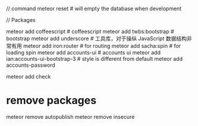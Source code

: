 // command
meteor reset    # will empty the database when development



// Packages

meteor add coffeescript    # coffeescript
meteor add twbs:bootstrap  # bootstrap
meteor add underscore      # 工具库，对于操纵 JavaScript 数据结构非常有用
meteor add iron:router     # for routing
meteor add sacha:spin      # for loading spin
meteor add accounts-ui                    # accounts ui
meteor add ian:accounts-ui-bootstrap-3    # style is different from default
meteor add accounts-password 

meteor add check


# remove packages
meteor remove autopublish
meteor remove insecure